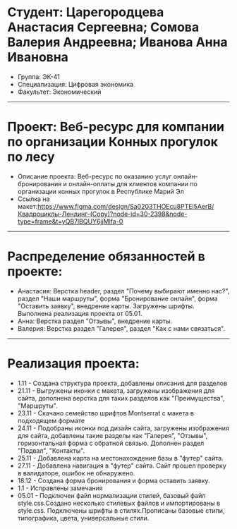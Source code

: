 # Студент: Царегородцева Анастасия Сергеевна; Сомова Валерия Андреевна; Иванова Анна Ивановна
- Группа: ЭК-41
- Специализация: Цифровая экономика
- Факультет: Экономический
---
# Проект: Веб-ресурс для компании по организации Конных прогулок по лесу
- Описание проекта: Веб-ресурс по оказанию услуг онлайн-бронирования и онлайн-оплаты для клиентов компании по организации конных прогулок в Республике Марий Эл
- Ссылка на макет:https://www.figma.com/design/Sa0203THOEcu8PTEl5AerB/Квадроциклы-Лендинг-(Copy)?node-id=30-2398&node-type=frame&t=yQB7lBQUY6jjMlfa-0
---
# Распределение обязанностей в проекте:
- Анастасия: Верстка header, раздел "Почему выбирают именно нас?", раздел "Наши маршруты", форма "Бронирование онлайн", форма "Оставить заявку", внедрение карты. Загружены шрифты. Выполнена реализация проекта от 05.01.
- Анна: Верстка раздел "Отзывы", внедрение карты.
- Валерия: Верстка раздел "Галерея", раздел "Как с нами связаться".
---
# Реализация проекта:
- 1.11 - Создана структура проекта, добавлены описания для разделов
- 21.11 - Выгружены иконки с макета, загружены изображения для сайта, дополнена верстка для таких разделов как "Преимущества", "Маршруты".
- 23.11 - Скачано семейство шрифтов Montserrat с макета в подходящем формате
- 24.11 - Подобраны иконки под дизайн сайта, загружены изображения для сайта, добавлены такие разделы как "Галерея", "Отзывы", горизонтальная форма с обратной связью. Дополнен раздел "Подвал", "Контакты".
- 25.11 - Добавлена карта на местонахождение базы в "футер" сайта.
- 27.11 - Добавлена навигация в "футер" сайта. Сайт прошел проверку в валидаторе, ошибок не обнаружено.
- 18.12 - Создана форма бронирования и форма оставить заявку.
- 1.1 - Исправлены замечания
- 05.01 - Подключен файл нормализации стилей, базовый файл style.css.Создано несколько стилевых файлов и импортированы в style.css. Подключены шрифты в стилях.Прописаны базовые стили, типографика, цвета, универсальные стили. 